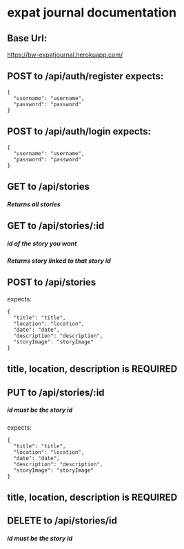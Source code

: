 # expat journal documentation

## Base Url:
https://bw-expatjournal.herokuapp.com/

## POST to /api/auth/register expects:
```
{
  "username": "username",
  "password": "password"
}
```


## POST to /api/auth/login expects:
```
{
  "username": "username",
  "password": "password"
}
```


## GET to /api/stories
##### Returns all stories


## GET to /api/stories/:id
##### id of the story you want
##### Returns story linked to that story id


## POST to /api/stories
expects:

```
{
  "title": "title",
  "location": "location",
  "date": "date",
  "description": "description",
  "storyImage": "storyImage"
}
```
## title, location, description is REQUIRED


## PUT to /api/stories/:id
##### id must be the story id
expects:
```
{
  "title": "title",
  "location": "location",
  "date": "date",
  "description": "description",
  "storyImage": "storyImage"
}
```
## title, location, description is REQUIRED


## DELETE to /api/stories/id
##### id must be the story id